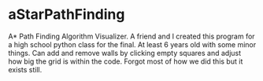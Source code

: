 # aStarPathFinding
 A* Path Finding Algorithm Visualizer. A friend and I created this program for a high school python class for the final. At least 6 years old with some minor things. Can add and remove walls by clicking empty squares and adjust how big the grid is within the code. Forgot most of how we did this but it exists still.
